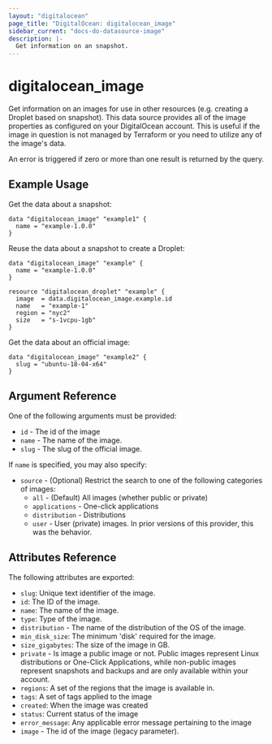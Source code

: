 ```yaml
---
layout: "digitalocean"
page_title: "DigitalOcean: digitalocean_image"
sidebar_current: "docs-do-datasource-image"
description: |-
  Get information on an snapshot.
---
```


# digitalocean_image

Get information on an images for use in other resources (e.g. creating a Droplet
based on snapshot). This data source provides all of the image properties as
configured on your DigitalOcean account. This is useful if the image in question
is not managed by Terraform or you need to utilize any of the image's data.

An error is triggered if zero or more than one result is returned by the query.

## Example Usage

Get the data about a snapshot:

```hcl
data "digitalocean_image" "example1" {
  name = "example-1.0.0"
}
```

Reuse the data about a snapshot to create a Droplet:

```hcl
data "digitalocean_image" "example" {
  name = "example-1.0.0"
}

resource "digitalocean_droplet" "example" {
  image  = data.digitalocean_image.example.id
  name   = "example-1"
  region = "nyc2"
  size   = "s-1vcpu-1gb"
}
```

Get the data about an official image:

```hcl
data "digitalocean_image" "example2" {
  slug = "ubuntu-18-04-x64"
}
```

## Argument Reference

One of the following arguments must be provided:

* `id` - The id of the image
* `name` - The name of the image.
* `slug` - The slug of the official image.

If `name` is specified, you may also specify:

* `source` - (Optional) Restrict the search to one of the following categories of images:
  - `all` - (Default) All images (whether public or private)
  - `applications` - One-click applications
  - `distribution` - Distributions
  - `user` - User (private) images. In prior versions of this provider, this was the behavior.

## Attributes Reference

The following attributes are exported:

* `slug`: Unique text identifier of the image.
* `id`: The ID of the image.
* `name`: The name of the image.
* `type`: Type of the image.
* `distribution` - The name of the distribution of the OS of the image.
* `min_disk_size`: The minimum 'disk' required for the image.
* `size_gigabytes`: The size of the image in GB.
* `private` - Is image a public image or not. Public images represent
  Linux distributions or One-Click Applications, while non-public images represent
  snapshots and backups and are only available within your account.
* `regions`: A set of the regions that the image is available in.
* `tags`: A set of tags applied to the image 
* `created`: When the image was created
* `status`: Current status of the image
* `error_message`: Any applicable error message pertaining to the image
* `image` - The id of the image (legacy parameter).

